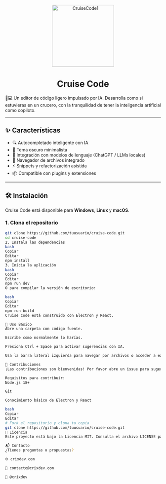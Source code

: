 <p align="center">
  <img width="200" height="200" alt="CruiseCode1" src="https://github.com/user-attachments/assets/e56be09a-c7d2-46f1-b0c7-321a3384c843" />
</p>

<h1 align="center">Cruise Code</h1>




  🚢💻 Un editor de código ligero impulsado por IA. Desarrolla como si estuvieras en un crucero, con la tranquilidad de tener la inteligencia artificial como copiloto.
</p>

---

## ✨ Características

- 🔍 Autocompletado inteligente con IA
- 🌙 Tema oscuro minimalista
- 🧠 Integración con modelos de lenguaje (ChatGPT / LLMs locales)
- 📁 Navegador de archivos integrado
- ⚡ Snippets y refactorización asistida
- 📦 Compatible con plugins y extensiones

---

## 🛠️ Instalación

Cruise Code está disponible para **Windows**, **Linux** y **macOS**.

### 1. Clona el repositorio

```bash
git clone https://github.com/tuusuario/cruise-code.git
cd cruise-code
2. Instala las dependencias
bash
Copiar
Editar
npm install
3. Inicia la aplicación
bash
Copiar
Editar
npm run dev
O para compilar la versión de escritorio:

bash
Copiar
Editar
npm run build
Cruise Code está construido con Electron y React.

🚀 Uso Básico
Abre una carpeta con código fuente.

Escribe como normalmente lo harías.

Presiona Ctrl + Space para activar sugerencias con IA.

Usa la barra lateral izquierda para navegar por archivos o acceder a extensiones.

🤝 Contribuciones
¡Las contribuciones son bienvenidas! Por favor abre un issue para sugerencias o errores.

Requisitos para contribuir:
Node.js 18+

Git

Conocimiento básico de Electron y React

bash
Copiar
Editar
# Fork el repositorio y clona tu copia
git clone https://github.com/tuusuario/cruise-code.git
📄 Licencia
Este proyecto está bajo la Licencia MIT. Consulta el archivo LICENSE para más detalles.

📬 Contacto
¿Tienes preguntas o propuestas?

🌐 crixdev.com

📧 contacto@crixdev.com

🐙 @crixdev
